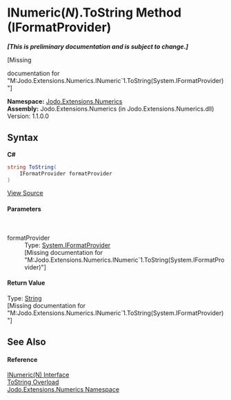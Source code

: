 # INumeric(*N*).ToString Method (IFormatProvider)
 _**\[This is preliminary documentation and is subject to change.\]**_

\[Missing <summary> documentation for "M:Jodo.Extensions.Numerics.INumeric`1.ToString(System.IFormatProvider)"\]

**Namespace:**&nbsp;<a href="N_Jodo_Extensions_Numerics">Jodo.Extensions.Numerics</a><br />**Assembly:**&nbsp;Jodo.Extensions.Numerics (in Jodo.Extensions.Numerics.dll) Version: 1.1.0.0

## Syntax

**C#**<br />
``` C#
string ToString(
	IFormatProvider formatProvider
)
```

<a href="https://github.com/JosephJShort/Jodo.Extensions/blob/main/src/Jodo.Extensions.Numerics/INumeric.cs" rel="noopener noreferrer" title="View the source code">View Source</a><br />

#### Parameters
&nbsp;<dl><dt>formatProvider</dt><dd>Type: <a href="https://docs.microsoft.com/dotnet/api/system.iformatprovider" target="_blank" rel="noopener noreferrer">System.IFormatProvider</a><br />\[Missing <param name="formatProvider"/> documentation for "M:Jodo.Extensions.Numerics.INumeric`1.ToString(System.IFormatProvider)"\]</dd></dl>

#### Return Value
Type: <a href="https://docs.microsoft.com/dotnet/api/system.string" target="_blank" rel="noopener noreferrer">String</a><br />\[Missing <returns> documentation for "M:Jodo.Extensions.Numerics.INumeric`1.ToString(System.IFormatProvider)"\]

## See Also


#### Reference
<a href="T_Jodo_Extensions_Numerics_INumeric_1">INumeric(N) Interface</a><br /><a href="Overload_Jodo_Extensions_Numerics_INumeric_1_ToString">ToString Overload</a><br /><a href="N_Jodo_Extensions_Numerics">Jodo.Extensions.Numerics Namespace</a><br />